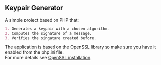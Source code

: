 ## Keypair Generator

A simple project based on PHP that: 

```markdown
1. Generates a keypair with a chosen algorithm.
2. Computes the signature of a message.
3. Verifies the singature created before.

```
The application is based on the OpenSSL library so make sure you have it enabled from the php.ini file.<br />
For more details see [OpenSSL installation](http://php.net/manual/en/openssl.installation.php).
